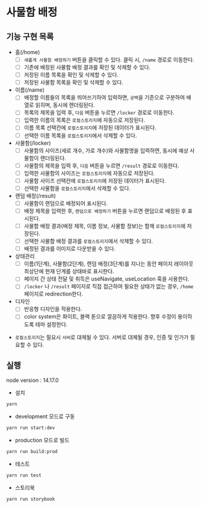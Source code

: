 # 사물함 배정

## 기능 구현 목록

- 홈(/home)
  - [ ] `새롭게 사물함 배정하기` 버튼을 클릭할 수 있다. 클릭 시, `/name` 경로로 이동한다.
  - [ ] 기존에 배정된 사물함 배정 결과를 확인 및 삭제할 수 있다.
  - [ ] 저장된 이름 목록을 확인 및 삭제할 수 있다.
  - [ ] 저장된 사물함 목록을 확인 및 삭제할 수 있다.
- 이름(/name)
  - [ ] 배정할 이름들의 목록을 띄어쓰기하여 입력하면, `공백`을 기준으로 구분하여 배열로 읽히며, 동시에 렌더링된다.
  - [ ] 목록의 제목을 입력 후, `다음` 버튼을 누르면 `/locker` 경로로 이동한다.
  - [ ] 입력한 이름의 목록은 `로컬스토리지`에 자동으로 저장된다.
  - [ ] 이름 목록 선택칸에 `로컬스토리지`에 저장된 데이터가 표시된다.
  - [ ] 선택한 이름 목록을 `로컬스토리지`에서 삭제할 수 있다.
- 사물함(/locker)
  - [ ] 사물함의 사이즈(세로 개수, 가로 개수)와 사물함명을 입력하면, 동시에 예상 사물함이 렌더링된다.
  - [ ] 사물함의 제목을 입력 후, `다음` 버튼을 누르면 `/result` 경로로 이동한다.
  - [ ] 입력한 사물함의 사이즈는 `로컬스토리지`에 자동으로 저장된다.
  - [ ] 사물함 사이즈 선택칸에 `로컬스토리지`에 저장된 데이터가 표시된다.
  - [ ] 선택한 사물함을 `로컬스토리지`에서 삭제할 수 있다.
- 랜덤 배정(/result)
  - [ ] 사물함이 랜덤으로 배정되어 표시된다.
  - [ ] 배정 제목을 입력한 후, `랜덤으로 배정하기` 버튼을 누르면 랜덤으로 배정된 후 표시된다.
  - [ ] 사물함 배정 결과(배정 제목, 이름 정보, 사물함 정보)는 함께 `로컬스토리지`에 저장된다.
  - [ ] 선택한 사물함 배정 결과를 `로컬스토리지`에서 삭제할 수 있다.
  - [ ] 배정된 결과를 이미지로 다운받을 수 있다.

- 상태관리
  - [ ] 이름(1단계), 사물함(2단계), 랜덤 배정(3단계)를 지나는 동안 페이지 레이아웃 최상단에 현재 단계를 상태바로 표시한다.
  - [ ] 페이지 간 상태 전달 및 취득은 useNavigate, useLocation 훅을 사용한다.
  - [ ] `/locker` 나 `/result` 페이지로 직접 접근하여 필요한 상태가 없는 경우, `/home` 페이지로 redirection한다.
- 디자인
  - [ ] 반응형 디자인을 적용한다.
  - [ ] color system은 화이트, 블랙 톤으로 깔끔하게 적용한다. 향후 수정이 용이하도록 테마 설정한다.

* `로컬스토리지`는 필요시 `서버`로 대체될 수 있다. 서버로 대체될 경우, 인증 및 인가가 필요할 수 있다.
## 실행

node version : 14.17.0

- 설치

```bash
yarn
```

- development 모드로 구동

```bash
yarn run start:dev
```

- production 모드로 빌드

```bash
yarn run build:prod
```

- 테스트

```bash
yarn run test
```

- 스토리북

```bash
yarn run storybook
```
